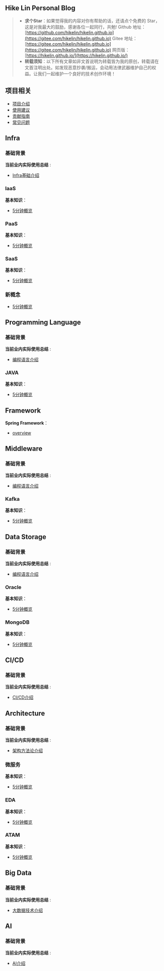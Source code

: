 ## Hike Lin Personal Blog

> - **求个Star**：如果觉得我的内容对你有帮助的话，还请点个免费的 Star，这是对我最大的鼓励，感谢各位一起同行，共勉! Github 地址：[https://github.com/hikelin/hikelin.github.io](https://gitee.com/hikelin/hikelin.github.io)  Gitee 地址：[https://gitee.com/hikelin/hikelin.github.io](https://gitee.com/hikelin/hikelin.github.io) 网页版： [https://hikelin.github.io/](https://hikelin.github.io/)
> - **转载须知**：以下所有文章如非文首说明为转载皆为我的原创，转载请在文首注明出处。如发现恶意抄袭/搬运，会动用法律武器维护自己的权益。让我们一起维护一个良好的技术创作环境！

## 项目相关

- [项目介绍](./intro.md)
- [使用建议](./read-suggestion.md)
- [贡献指南](./contribution-guideline.md)
- [常见问题](./faq.md)

## Infra

### 基础背景

**当前业内实际使用总结** :

- [Infra基础介绍](./docs/infra/basis/infra-basic-01.md)

### IaaS

**基本知识**：

- [5分钟概览](./docs/infra/iaas/5-mins-overview.md)

### PaaS

**基本知识**：

- [5分钟概览](./docs/infra/PaaS/5-mins-overview.md) 

### SaaS

**基本知识**：

- [5分钟概览](./docs/infra/SaaS/5-mins-overview.md) 

### 新概念

- [5分钟概览](./docs/infra/new-concept/5-mins-overview.md) 

## Programming Language

### 基础背景

**当前业内实际使用总结** :

- [编程语言介绍](./docs/programming/basis/programming-basic-01.md)

### JAVA

**基本知识**：

- [5分钟概览](./docs/programming/java/5-mins-overview.md) 

## Framework
**Spring Framework**：
- [overview](./docs/framework/spring/overview.md) 


## Middleware

### 基础背景

**当前业内实际使用总结** :

- [编程语言介绍](./docs/middleware/basis/middleware-basic-01.md)

### Kafka

**基本知识**：

- [5分钟概览](./docs/middleware/kafka/5-mins-overview.md) 


## Data Storage


### 基础背景

**当前业内实际使用总结** :

- [编程语言介绍](./docs/data-storage/basis/data-storage-basic-01.md)


### Oracle

**基本知识**：

- [5分钟概览](./docs/data-storage/oracle/5-mins-overview.md) 


### MongoDB

**基本知识**：

- [5分钟概览](./docs/data-storage/mongodb/5-mins-overview.md) 


## CI/CD

### 基础背景

**当前业内实际使用总结** :

- [CI/CD介绍](./ci-cd/basis/ci-cd-basic-01.md)


## Architecture

### 基础背景

**当前业内实际使用总结** :

- [架构方法论介绍](./docs/architecture/basis/architecture-basic-01.md)


### 微服务

**基本知识**：

- [5分钟概览](./docs/architecture/microservice/5-mins-overview.md) 

### EDA

**基本知识**：

- [5分钟概览](./docs/architecture/eda/5-mins-overview.md) 


### ATAM

**基本知识**：

- [5分钟概览](./docs/architecture/atam/5-mins-overview.md) 

## Big Data

### 基础背景

**当前业内实际使用总结** :

- [大数据技术介绍](./bigdata/basis/bigdata-basic-01.md)

## AI

### 基础背景

**当前业内实际使用总结** :

- [AI介绍](./ai/basis/ai-basic-01.md)
